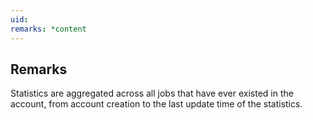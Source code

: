 ```yaml
---
uid: 
remarks: *content
---
```

## Remarks  
 Statistics are aggregated across all jobs that have ever existed in the             account, from account creation to the last update time of the statistics.